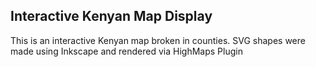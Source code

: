 
## Interactive Kenyan Map Display
This is an interactive Kenyan map broken in counties. SVG shapes were made using Inkscape and rendered via HighMaps Plugin
